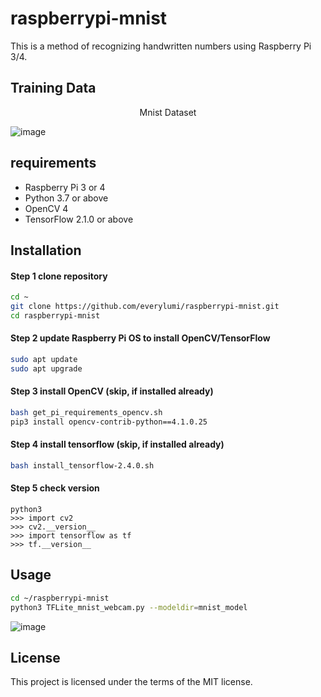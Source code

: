 # raspberrypi-mnist
This is a method of recognizing handwritten numbers using Raspberry Pi 3/4.

## Training Data

<center> Mnist Dataset </center>

![image](https://github.com/everylumi/raspberrypi-mnist/blob/master/doc/MnistExamples.png)


## requirements 

- Raspberry Pi 3 or 4
- Python 3.7 or above
- OpenCV 4
- TensorFlow 2.1.0 or above

## Installation

#### Step 1 clone repository
```sh
cd ~
git clone https://github.com/everylumi/raspberrypi-mnist.git
cd raspberrypi-mnist
```

#### Step 2 update Raspberry Pi OS to install OpenCV/TensorFlow
```sh
sudo apt update
sudo apt upgrade
```

#### Step 3 install OpenCV (skip, if installed already)
```sh
bash get_pi_requirements_opencv.sh
pip3 install opencv-contrib-python==4.1.0.25
```

#### Step 4 install tensorflow (skip, if installed already)
```sh
bash install_tensorflow-2.4.0.sh
```

#### Step 5 check version
```
python3
>>> import cv2
>>> cv2.__version__
>>> import tensorflow as tf
>>> tf.__version__
```

## Usage
```sh
cd ~/raspberrypi-mnist
python3 TFLite_mnist_webcam.py --modeldir=mnist_model
```
![image](https://github.com/everylumi/raspberrypi-mnist/blob/master/doc/2021-11-21.png)


## License  
This project is licensed under the terms of the MIT license.